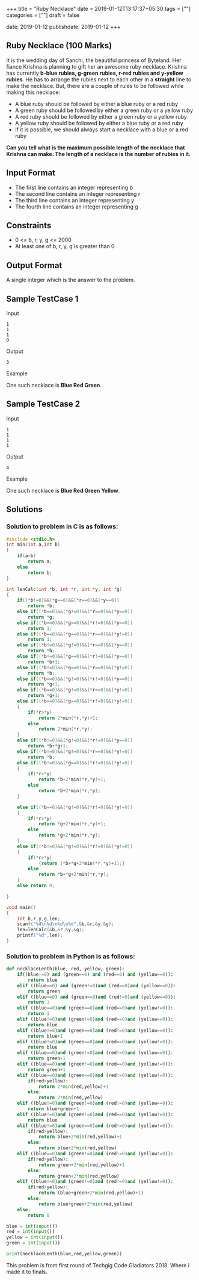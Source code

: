 +++
title = "Ruby Necklace"
date = 2019-01-12T13:17:37+05:30
tags = [""]
categories = [""]
draft = false

date: 2019-01-12
publishdate: 2019-01-12
+++




## Ruby Necklace (100 Marks) 

It is the wedding day of Sanchi, the beautiful princess of Byteland. Her fiance Krishna is planning to gift her an awesome ruby necklace.
Krishna has currently **b-blue rubies, g-green rubies, r-red rubies and y-yellow rubies**. He has to arrange the rubies next to each other in 
a **straight** line to make the necklace. But, there are a couple of rules to be followed while making this necklace:

* A blue ruby should be followed by either a blue ruby or a red ruby 
* A green ruby should be followed by either a green ruby or a yellow ruby 
* A red ruby should be followed by either a green ruby or a yellow ruby 
* A yellow ruby should be followed by either a blue ruby or a red ruby
* If it is possible, we should always start a necklace with a blue or a red ruby 

**Can you tell what is the maximum possible length of the necklace that Krishna can make. The length of a necklace is the number of rubies in it.**



## Input Format 

* The first line contains an integer representing b
* The second line contains an integer representing r
* The third line contains an integer representing y
* The fourth line contains an integer representing g
	
## Constraints

* 0 <= b, r, y, g <= 2000 
* At least one of b, r, y, g is greater than 0 

## Output Format 

A single integer which is the answer to the problem. 

## Sample TestCase 1 

Input 

```
1
1
1
0
```

Output 

```
3
```

Example

One such necklace is **Blue Red Green**. 

## Sample TestCase 2 

Input 
```
1
1
1
1
```
Output 
```
4
```
Example

One such necklace is **Blue Red Green Yellow**. 

## Solutions

### Solution to problem in C is as follows:

```c
#include <stdio.h>
int min(int a,int b)
{
    if(a<b)
        return a;
    else
        return b;
}

int lenCalc(int *b, int *r, int *y, int *g)
{
    if((*b!=0)&&(*g==0)&&(*r==0)&&(*y==0))
        return *b;
    else if((*b==0)&&(*g!=0)&&(*r==0)&&(*y==0))
        return *g;
    else if((*b==0)&&(*g==0)&&(*r!=0)&&(*y==0))
        return 1;
    else if((*b==0)&&(*g==0)&&(*r==0)&&(*y!=0))
        return 1;
    else if((*b!=0)&&(*g!=0)&&(*r==0)&&(*y==0))
        return *b;
    else if((*b!=0)&&(*g==0)&&(*r!=0)&&(*y==0))
        return *b+1;
    else if((*b!=0)&&(*g==0)&&(*r==0)&&(*y!=0))
        return *b;
    else if((*b==0)&&(*g!=0)&&(*r!=0)&&(*y==0))
        return *g+1;
    else if((*b==0)&&(*g!=0)&&(*r==0)&&(*y!=0))
        return *g+1;
    else if((*b==0)&&(*g==0)&&(*r!=0)&&(*y!=0))
    {
        if(*r>*y)
            return 2*min(*r,*y)+1;
        else
            return 2*min(*r,*y);
    }
    else if((*b!=0)&&(*g!=0)&&(*r!=0)&&(*y==0))
        return *b+*g+1;
    else if((*b!=0)&&(*g!=0)&&(*r==0)&&(*y!=0))
        return *b;
    else if((*b!=0)&&(*g==0)&&(*r!=0)&&(*y!=0))
    {
        if(*r>*y)
            return *b+2*min(*r,*y)+1;
        else
            return *b+2*min(*r,*y);
    }

    else if((*b==0)&&(*g!=0)&&(*r!=0)&&(*y!=0))
    {
        if(*r>*y)
            return *g+2*min(*r,*y)+1;
        else
            return *g+2*min(*r,*y);
    }
    else if((*b!=0)&&(*g!=0)&&(*r!=0)&&(*y!=0))
    {
        if(*r>*y)
            {return (*b+*g+2*min(*r,*y)+1);}
        else
            return *b+*g+2*min(*r,*y);
    }
    else return 0;

}

void main()
{
    int b,r,y,g,len;
    scanf("%d\n%d\n%d\n%d",&b,&r,&y,&g);
    len=lenCalc(&b,&r,&y,&g);
    printf("%d",len);
}
```

### Solution to problem in Python is as follows:

```python
def necklaceLenth(blue, red, yellow, green):
    if((blue!=0) and (green==0) and (red==0) and (yellow==0)):
        return blue
    elif ((blue==0) and (green!=0)and (red==0)and (yellow==0)):
        return green
    elif ((blue==0) and (green==0)and (red!=0)and (yellow==0)):
        return 1
    elif ((blue==0)and (green==0)and (red==0)and (yellow!=0)):
        return 1
    elif ((blue!=0)and (green!=0)and (red==0)and (yellow==0)):
        return blue
    elif ((blue!=0)and (green==0)and (red!=0)and (yellow==0)):
        return blue+1
    elif ((blue!=0)and (green==0)and (red==0)and (yellow!=0)):
        return blue
    elif ((blue==0)and (green!=0)and (red!=0)and (yellow==0)):
        return green+1
    elif ((blue==0)and (green!=0)and (red==0)and (yellow!=0)):
        return green+1
    elif ((blue==0)and (green==0)and (red!=0)and (yellow!=0)):
        if(red>yellow):
            return 2*min(red,yellow)+1
        else:
            return 2*min(red,yellow)
    elif ((blue!=0)and (green!=0)and (red!=0)and (yellow==0)):
        return blue+green+1
    elif ((blue!=0)and (green!=0)and (red==0)and (yellow!=0)):
        return blue
    elif ((blue!=0)and (green==0)and (red!=0)and (yellow!=0)):
        if(red>yellow):
            return blue+2*min(red,yellow)+1
        else:
            return blue+2*min(red,yellow)
    elif ((blue==0)and (green!=0)and (red!=0)and (yellow!=0)):
        if(red>yellow):
            return green+2*min(red,yellow)+1
        else:
            return green+2*min(red,yellow)
    elif ((blue!=0)and (green!=0)and (red!=0)and (yellow!=0)):
        if(red>yellow):
            return (blue+green+2*min(red,yellow)+1)
        else:
            return blue+green+2*min(red,yellow)
    else:
        return 0

blue = int(input())
red = int(input())
yellow = int(input())
green = int(input())

print(necklaceLenth(blue,red,yellow,green))
```

This problem is from first round of Techgig Code Gladiators 2018. Where i made it to finals.


